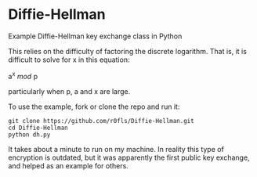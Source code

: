 # Diffie-Hellman
Example Diffie-Hellman key exchange class in Python

This relies on the difficulty of factoring the discrete logarithm. That is, it is difficult to solve for x in this equation:

a<sup>x</sup> *mod* p

particularly when p, a and x are large.


To use the example, fork or clone the repo and run it:

    git clone https://github.com/r0fls/Diffie-Hellman.git
    cd Diffie-Hellman
    python dh.py
    
It takes about a minute to run on my machine. In reality this type of encryption is outdated, but it was apparently the first public key exchange, and helped as an example for others.
